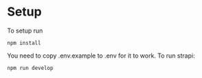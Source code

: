 # Setup
To setup run
```
npm install
```
You need to copy .env.example to .env for it to work.
To run strapi:
```
npm run develop
```
